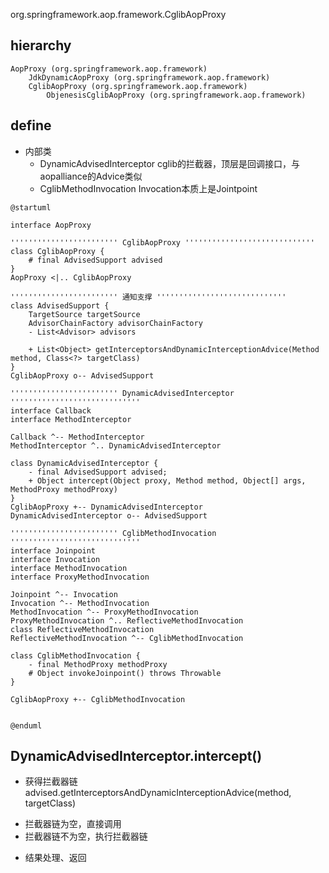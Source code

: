 org.springframework.aop.framework.CglibAopProxy

## hierarchy
```
AopProxy (org.springframework.aop.framework)
    JdkDynamicAopProxy (org.springframework.aop.framework)
    CglibAopProxy (org.springframework.aop.framework)
        ObjenesisCglibAopProxy (org.springframework.aop.framework)
```

## define
* 内部类
  * DynamicAdvisedInterceptor cglib的拦截器，顶层是回调接口，与aopalliance的Advice类似
  * CglibMethodInvocation Invocation本质上是Jointpoint

```plantuml
@startuml

interface AopProxy

'''''''''''''''''''''''' CglibAopProxy '''''''''''''''''''''''''''''
class CglibAopProxy {
    # final AdvisedSupport advised
}
AopProxy <|.. CglibAopProxy

'''''''''''''''''''''''' 通知支撑 '''''''''''''''''''''''''''''
class AdvisedSupport {
    TargetSource targetSource
    AdvisorChainFactory advisorChainFactory
    - List<Advisor> advisors
    
    + List<Object> getInterceptorsAndDynamicInterceptionAdvice(Method method, Class<?> targetClass)
}
CglibAopProxy o-- AdvisedSupport

'''''''''''''''''''''''' DynamicAdvisedInterceptor '''''''''''''''''''''''''''''
interface Callback
interface MethodInterceptor

Callback ^-- MethodInterceptor
MethodInterceptor ^.. DynamicAdvisedInterceptor

class DynamicAdvisedInterceptor {
    - final AdvisedSupport advised;
    + Object intercept(Object proxy, Method method, Object[] args, MethodProxy methodProxy)
} 
CglibAopProxy +-- DynamicAdvisedInterceptor
DynamicAdvisedInterceptor o-- AdvisedSupport

'''''''''''''''''''''''' CglibMethodInvocation '''''''''''''''''''''''''''''
interface Joinpoint
interface Invocation
interface MethodInvocation
interface ProxyMethodInvocation

Joinpoint ^-- Invocation
Invocation ^-- MethodInvocation
MethodInvocation ^-- ProxyMethodInvocation
ProxyMethodInvocation ^.. ReflectiveMethodInvocation
class ReflectiveMethodInvocation
ReflectiveMethodInvocation ^-- CglibMethodInvocation

class CglibMethodInvocation {
    - final MethodProxy methodProxy
    # Object invokeJoinpoint() throws Throwable
}

CglibAopProxy +-- CglibMethodInvocation


@enduml
```

## DynamicAdvisedInterceptor.intercept()
* 获得拦截器链 advised.getInterceptorsAndDynamicInterceptionAdvice(method, targetClass)
 - 拦截器链为空，直接调用
 - 拦截器链不为空，执行拦截器链
* 结果处理、返回
